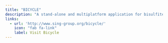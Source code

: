 ```yaml
---
title: "BICYCLE"
description: "A stand-alone and multiplatform application for bisulfite-seq analysis."
links:
  - url: 'http://www.sing-group.org/bicycle/'
    icon: "fab fa-link"
    label: Visit Bicycle
---
```

